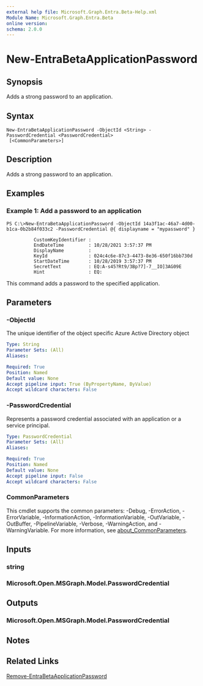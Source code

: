 ```yaml
---
external help file: Microsoft.Graph.Entra.Beta-Help.xml
Module Name: Microsoft.Graph.Entra.Beta
online version:
schema: 2.0.0
---
```


# New-EntraBetaApplicationPassword

## Synopsis
Adds a strong password to an application.

## Syntax

```
New-EntraBetaApplicationPassword -ObjectId <String> -PasswordCredential <PasswordCredential>
 [<CommonParameters>]
```

## Description
Adds a strong password to an application.

## Examples

### Example 1: Add a password to an application
```
PS C:\>New-EntraBetaApplicationPassword -ObjectId 14a3f1ac-46a7-4d00-b1ca-0b2b84f033c2 -PasswordCredential @{ displayname = "mypassword" }

          CustomKeyIdentifier :
          EndDateTime         : 10/28/2021 3:57:37 PM
          DisplayName         :
          KeyId               : 024c4c6e-87c3-4473-8e36-650f16bb730d
          StartDateTime       : 10/28/2019 3:57:37 PM
          SecretText          : EQ:A-s45?Rt9/3Bp?7]-7__IO]3AG09E
          Hint                : EQ:
```

This command adds a password to the specified application.

## Parameters

### -ObjectId
The unique identifier of the object specific Azure Active Directory object

```yaml
Type: String
Parameter Sets: (All)
Aliases:

Required: True
Position: Named
Default value: None
Accept pipeline input: True (ByPropertyName, ByValue)
Accept wildcard characters: False
```

### -PasswordCredential
Represents a password credential associated with an application or a service principal.

```yaml
Type: PasswordCredential
Parameter Sets: (All)
Aliases:

Required: True
Position: Named
Default value: None
Accept pipeline input: False
Accept wildcard characters: False
```

### CommonParameters
This cmdlet supports the common parameters: -Debug, -ErrorAction, -ErrorVariable, -InformationAction, -InformationVariable, -OutVariable, -OutBuffer, -PipelineVariable, -Verbose, -WarningAction, and -WarningVariable. For more information, see [about_CommonParameters](https://go.microsoft.com/fwlink/?LinkID=113216).

## Inputs

### string
### Microsoft.Open.MSGraph.Model.PasswordCredential
## Outputs

### Microsoft.Open.MSGraph.Model.PasswordCredential
## Notes

## Related Links

[Remove-EntraBetaApplicationPassword]()

